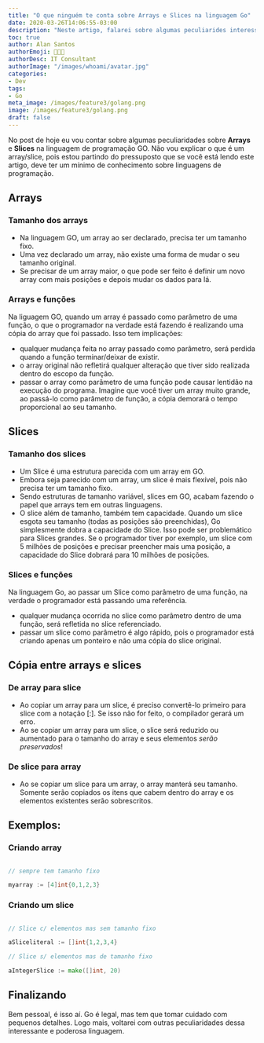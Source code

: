 ```yaml
---
title: "O que ninguém te conta sobre Arrays e Slices na linguagem Go"
date: 2020-03-26T14:06:55-03:00
description: "Neste artigo, falarei sobre algumas peculiarides interessantes e cuidados que um programador deve ter ao utilizar arrays e slices na liguagem Go!"
toc: true
author: Alan Santos
authorEmoji: 👨🏻‍💻
authorDesc: IT Consultant
authorImage: "/images/whoami/avatar.jpg"
categories:
- Dev
tags:
- Go
meta_image: /images/feature3/golang.png
image: /images/feature3/golang.png
draft: false
---
```

No post de hoje eu vou contar sobre algumas peculiaridades sobre **Arrays** e **Slices** na linguagem de programação GO. Não vou explicar o que é um array/slice, pois estou partindo do pressuposto que se você está lendo este artigo, deve ter um mínimo de conhecimento sobre linguagens de programação.

## Arrays

### Tamanho dos arrays
* Na linguagem GO, um array ao ser declarado, precisa ter um tamanho fixo.
* Uma vez declarado um array, não existe uma forma de mudar o seu tamanho original.
* Se precisar de um array maior, o que pode ser feito é definir um novo array com mais posições e depois mudar os dados para lá.


### Arrays e funções
Na liguagem GO, quando um array é passado como parâmetro de uma função, o que o programador na verdade está fazendo é realizando uma cópia do array que foi passado. Isso tem implicações:
* qualquer mudança feita no array passado como parâmetro, será perdida quando a função terminar/deixar de existir.
* o array original não refletirá qualquer alteração que tiver sido realizada dentro do escopo da função.
* passar o array como parâmetro de uma função pode causar lentidão na execução do programa. Imagine que você tiver um array muito grande, ao passá-lo como parâmetro de função, a cópia demorará o tempo proporcional ao seu tamanho.

## Slices

### Tamanho dos slices
* Um Slice é uma estrutura parecida com um array em GO.
* Embora seja parecido com um array, um slice é mais flexível, pois não precisa ter um tamanho fixo.
* Sendo estruturas de tamanho variável, slices em GO, acabam fazendo o papel que arrays tem em outras linguagens.
* O slice além de tamanho, também tem capacidade. Quando um slice esgota seu tamanho (todas as posições são preenchidas), Go simplesmente dobra a capacidade do Slice. Isso pode ser problemático para Slices grandes. Se o programador tiver por exemplo, um slice com 5 milhões de posições e precisar preencher mais uma posição, a capacidade do Slice dobrará para 10 milhões de posições.

### Slices e funções
Na linguagem Go, ao passar um Slice como parâmetro de uma função, na verdade o programador está passando uma referência.
* qualquer mudança ocorrida no slice como parâmetro dentro de uma função, será refletida no slice referenciado.
* passar um slice como parâmetro é algo rápido, pois o programador está criando apenas um ponteiro e não uma cópia do slice original.

## Cópia entre arrays e slices


### De array para slice
* Ao copiar um array para um slice, é preciso convertê-lo primeiro para slice com a notação [:]. Se isso não for feito, o compilador gerará um erro.
* Ao se copiar um array para um slice, o slice será reduzido ou aumentado para o tamanho do array e seus elementos *serão preservados*!

### De slice para array
* Ao se copiar um slice para um array, o array manterá seu tamanho. Somente serão copiados os itens que cabem dentro do array e os elementos existentes serão sobrescritos.

## Exemplos:

### Criando array
```Go

// sempre tem tamanho fixo

myarray := [4]int{0,1,2,3}

```


### Criando um slice
```Go

// Slice c/ elementos mas sem tamanho fixo

aSliceliteral := []int{1,2,3,4}

// Slice s/ elementos mas de tamanho fixo

aIntegerSlice := make([]int, 20)

```

## Finalizando

Bem pessoal, é isso aí. Go é legal, mas tem que tomar cuidado com pequenos detalhes. Logo mais, voltarei com outras peculiaridades dessa interessante e poderosa linguagem.
